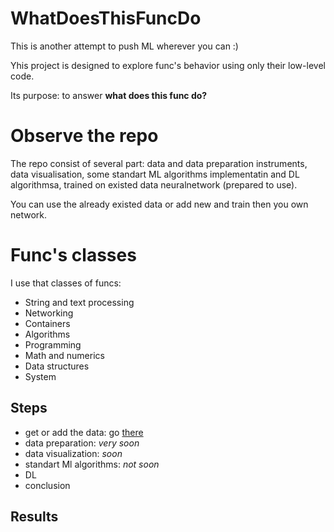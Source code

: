 # WhatDoesThisFuncDo

This is another attempt to push ML wherever you can :)

Yhis project is designed to explore func's behavior using only their low-level code.

Its purpose: to answer  **what does this func do?**


# Observe the repo

The repo consist of several part: data and data preparation instruments, data visualisation, some standart ML algorithms implementatin and DL algorithmsa, trained on existed data neuralnetwork (prepared to use).

You can use the already existed data or add new and train then you own network.

# Func's classes

I use that classes of funcs:

* String and text processing
* Networking
* Containers
* Algorithms
* Programming
* Math and numerics
* Data structures
* System

## Steps

* get or add the data: go [there](https://github.com/HSchoolboyEr/WhatThisFuncDo/tree/main/tools/raw_data_prepare)
* data preparation: *very soon*
* data visualization: *soon*
* standart Ml algorithms: *not soon*
* DL 
* conclusion

## Results

